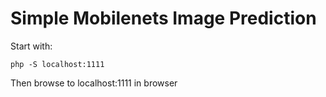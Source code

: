 # Simple Mobilenets Image Prediction

Start with:

    php -S localhost:1111

Then browse to localhost:1111 in browser
